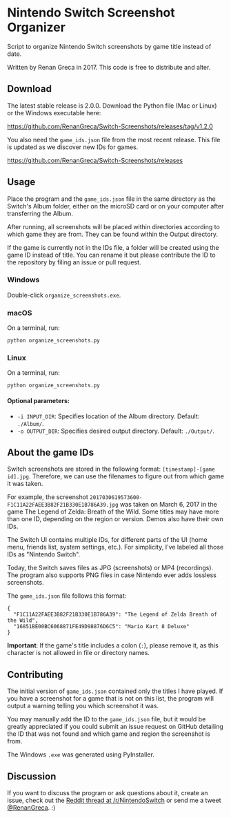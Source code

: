 # Nintendo Switch Screenshot Organizer
Script to organize Nintendo Switch screenshots by game title instead of date.

Written by Renan Greca in 2017.
This code is free to distribute and alter.

## Download
The latest stable release is 2.0.0. Download the Python file (Mac or Linux) or the Windows executable here:

https://github.com/RenanGreca/Switch-Screenshots/releases/tag/v1.2.0

You also need the `game_ids.json` file from the most recent release.
This file is updated as we discover new IDs for games.

https://github.com/RenanGreca/Switch-Screenshots/releases

## Usage
Place the program and the `game_ids.json` file in the same directory as the
Switch's Album folder, either on the microSD card or on your computer after
transferring the Album.

After running, all screenshots will be placed within directories according to
which game they are from. They can be found within the Output directory.

If the game is currently not in the IDs file, a folder will be created using 
the game ID instead of title. You can rename it but please contribute the ID
to the repository by filing an issue or pull request.

### Windows
Double-click `organize_screenshots.exe`.

### macOS
On a terminal, run:
```
python organize_screenshots.py
```

### Linux
On a terminal, run:
```
python organize_screenshots.py
```

#### Optional parameters:

* `-i INPUT_DIR`: Specifies location of the Album directory. Default: `./Album/`.
* `-o OUTPUT_DIR`: Specifies desired output directory. Default: `./Output/`.

## About the game IDs

Switch screenshots are stored in the following format: `[timestamp]-[game id].jpg`.
Therefore, we can use the filenames to figure out from which game it was taken.

For example, the screenshot `2017030619573600-F1C11A22FAEE3B82F21B330E1B786A39.jpg`
was taken on March 6, 2017 in the game The Legend of Zelda: Breath of the Wild.
Some titles may have more than one ID, depending on the region or version. Demos
also have their own IDs.

The Switch UI contains multiple IDs, for different parts of the UI (home menu,
friends list, system settings, etc.). For simplicity, I've labeled all those
IDs as "Nintendo Switch".

Today, the Switch saves files as JPG (screenshots) or MP4 (recordings). The program
also supports PNG files in case Nintendo ever adds lossless screenshots.

The `game_ids.json` file follows this format:
```
{
  "F1C11A22FAEE3B82F21B330E1B786A39": "The Legend of Zelda Breath of the Wild",
  "16851BE00BC6068871FE49D98876D6C5": "Mario Kart 8 Deluxe"
}
```

**Important**: If the game's title includes a colon (`:`), please remove it, as
this character is not allowed in file or directory names.

## Contributing

The initial version of `game_ids.json` contained only the titles I have played.
If you have a screenshot for a game that is not on this list, the program will
output a warning telling you which screenshot it was.

You may manually add the ID to the `game_ids.json` file, but it would be greatly
appreciated if you could submit an issue request on GitHub detailing the ID
that was not found and which game and region the screenshot is from.

The Windows `.exe` was generated using PyInstaller.

## Discussion

If you want to discuss the program or ask questions about it, create an issue, check out the 
[Reddit thread at /r/NintendoSwitch](https://www.reddit.com/r/NintendoSwitch/comments/6rcttl/i_made_a_program_to_organize_switch_screenshots/) 
or send me a tweet [@RenanGreca](https://twitter.com/RenanGreca). :)

